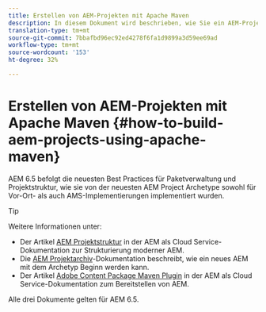 ```yaml
---
title: Erstellen von AEM-Projekten mit Apache Maven
description: In diesem Dokument wird beschrieben, wie Sie ein AEM-Projekt einrichten, das auf Apache Maven basiert
translation-type: tm+mt
source-git-commit: 7bbafbd96ec92ed4278f6fa1d9899a3d59ee69ad
workflow-type: tm+mt
source-wordcount: '153'
ht-degree: 32%

---
```



# Erstellen von AEM-Projekten mit Apache Maven {#how-to-build-aem-projects-using-apache-maven}

AEM 6.5 befolgt die neuesten Best Practices für Paketverwaltung und Projektstruktur, wie sie von der neuesten AEM Project Archetype sowohl für Vor-Ort- als auch AMS-Implementierungen implementiert wurden.

>[!TIP]
>
>Weitere Informationen unter:
>
>* Der Artikel [AEM Projektstruktur](https://docs.adobe.com/content/help/de/experience-manager-cloud-service/implementing/developing/aem-project-content-package-structure.html) in der AEM als Cloud Service-Dokumentation zur Strukturierung moderner AEM.
>* Die [AEM Projektarchiv](https://docs.adobe.com/content/help/de/experience-manager-core-components/using/developing/archetype/overview.html)-Dokumentation beschreibt, wie ein neues AEM mit dem Archetyp Beginn werden kann.
>* Der Artikel [Adobe Content Package Maven Plugin](https://experienceleague.adobe.com/docs/experience-manager-cloud-service/implementing/developer-tools/maven-plugin.html?lang=en#developer-tools) in der AEM als Cloud Service-Dokumentation zum Bereitstellen von AEM.

>
>
Alle drei Dokumente gelten für AEM 6.5.
